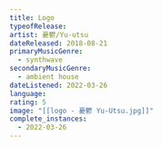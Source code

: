 ```yaml
---
title: Logo
typeofRelease:
artist: 憂鬱/Yu-utsu
dateReleased: 2018-08-21
primaryMusicGenre:
  - synthwave
secondaryMusicGenre:
  - ambient house
dateListened: 2022-03-26
language:
rating: 5
image: "[[logo - 憂鬱 Yu-Utsu.jpg]]"
complete_instances:
  - 2022-03-26
---
```


